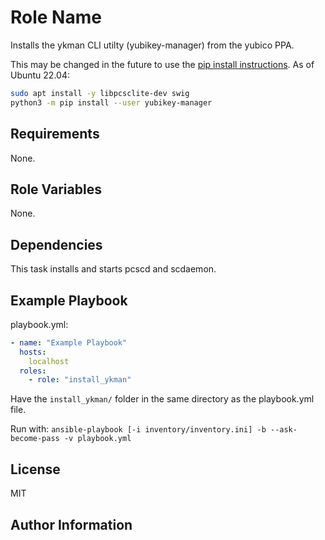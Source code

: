 Role Name
=========

Installs the ykman CLI utilty (yubikey-manager) from the yubico PPA.

This may be changed in the future to use the [pip install instructions](https://github.com/Yubico/yubikey-manager/#installation). As of Ubuntu 22.04:

```bash
sudo apt install -y libpcsclite-dev swig
python3 -m pip install --user yubikey-manager
```

Requirements
------------

None.

Role Variables
--------------

None.

Dependencies
------------

This task installs and starts pcscd and scdaemon.

Example Playbook
----------------

playbook.yml:

```yml
- name: "Example Playbook"
  hosts:
    localhost
  roles:
    - role: "install_ykman"
```

Have the `install_ykman/` folder in the same directory as the playbook.yml file.

Run with: `ansible-playbook [-i inventory/inventory.ini] -b --ask-become-pass -v playbook.yml`

License
-------

MIT

Author Information
------------------

